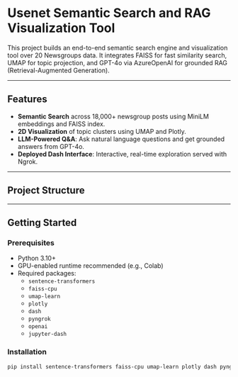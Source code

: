 # Usenet Semantic Search and RAG Visualization Tool

This project builds an end-to-end semantic search engine and visualization tool over 20 Newsgroups data. It integrates FAISS for fast similarity search, UMAP for topic projection, and GPT-4o via AzureOpenAI for grounded RAG (Retrieval-Augmented Generation).

---

## Features

- **Semantic Search** across 18,000+ newsgroup posts using MiniLM embeddings and FAISS index.
- **2D Visualization** of topic clusters using UMAP and Plotly.
- **LLM-Powered Q&A**: Ask natural language questions and get grounded answers from GPT-4o.
- **Deployed Dash Interface**: Interactive, real-time exploration served with Ngrok.

---

## Project Structure


---

## Getting Started

### Prerequisites

- Python 3.10+
- GPU-enabled runtime recommended (e.g., Colab)
- Required packages:
  - `sentence-transformers`
  - `faiss-cpu`
  - `umap-learn`
  - `plotly`
  - `dash`
  - `pyngrok`
  - `openai`
  - `jupyter-dash`

### Installation

```bash
pip install sentence-transformers faiss-cpu umap-learn plotly dash pyngrok openai jupyter-dash
